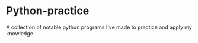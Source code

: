 # Python-practice
A collection of notable python programs I've made to practice and apply my knowledge. 
